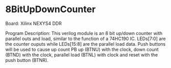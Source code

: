 # 8BitUpDownCounter
Board: Xilinx NEXYS4 DDR 

Program Description: 
This verilog module is an 8 bit up/down counter with parallel outs and load, similar to the function
                     of a 74HC190 IC. LEDs[7:0] are the counter ouputs while LEDs[15:8] are the parallel load data. 
                     Push buttons will be used to cause up count PB up (BTNU) with the clock, down count (BTND) with the clock,
                     parallel load (BTNL) with clock and reset with the push button (BTNR).  
